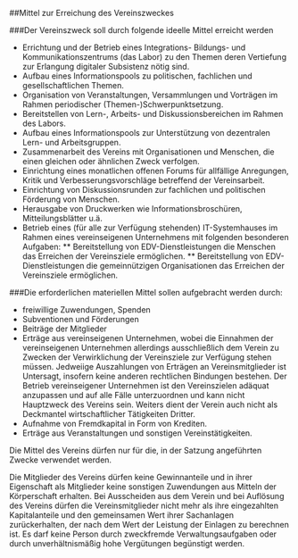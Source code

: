 ##Mittel zur Erreichung des Vereinszweckes

###Der Vereinszweck soll durch folgende ideelle Mittel erreicht werden

* Errichtung und der Betrieb eines Integrations- Bildungs- und Kommunikationszentrums (das Labor) zu den Themen deren Vertiefung zur Erlangung digitaler Subsistenz nötig sind.
* Aufbau eines Informationspools zu politischen, fachlichen und gesellschaftlichen Themen.
* Organisation von Veranstaltungen, Versammlungen und Vorträgen im Rahmen periodischer (Themen-)Schwerpunktsetzung.
* Bereitstellen von Lern-, Arbeits- und Diskussionsbereichen im Rahmen des Labors.
* Aufbau eines Informationspools zur Unterstützung von dezentralen Lern- und Arbeitsgruppen.
* Zusammenarbeit des Vereins mit Organisationen und Menschen, die einen gleichen oder ähnlichen Zweck verfolgen.
* Einrichtung eines monatlichen offenen Forums für allfällige Anregungen, Kritik und Verbesserungsvorschläge betreffend der Vereinsarbeit.
* Einrichtung von Diskussionsrunden zur fachlichen und politischen Förderung von Menschen.
* Herausgabe von Druckwerken wie Informationsbroschüren, Mitteilungsblätter u.ä.
* Betrieb eines (für alle zur Verfügung stehenden) IT-Systemhauses im Rahmen eines vereinseigenen Unternehmens mit folgenden besonderen Aufgaben:
** Bereitstellung von EDV-Dienstleistungen die Menschen das Erreichen der Vereinsziele ermöglichen.
** Bereitstellung von EDV-Dienstleistungen die gemeinnützigen Organisationen das Erreichen der Vereinsziele ermöglichen.

###Die erforderlichen materiellen Mittel sollen aufgebracht werden durch:

* freiwillige Zuwendungen, Spenden
* Subventionen und Förderungen
* Beiträge der Mitglieder
* Erträge aus vereinseigenen Unternehmen, wobei die Einnahmen der vereinseigenen Unternehmen allerdings ausschließlich dem Verein zu Zwecken der Verwirklichung der Vereinsziele zur Verfügung stehen müssen. Jedweiige Auszahlungen von Erträgen an Vereinsmitglieder ist Untersagt, insofern keine anderen rechtlichen Bindungen bestehen. Der Betrieb vereinseigener Unternehmen ist den Vereinszielen adäquat anzupassen und auf alle Fälle unterzuordnen und kann nicht Hauptzweck des Vereins sein. Weiters dient der Verein auch nicht als Deckmantel wirtschaftlicher Tätigkeiten Dritter.
* Aufnahme von Fremdkapital in Form von Krediten.
* Erträge aus Veranstaltungen und sonstigen Vereinstätigkeiten.

Die Mittel des Vereins dürfen nur für die, in der Satzung angeführten Zwecke verwendet werden.

Die Mitglieder des Vereins dürfen keine Gewinnanteile und in ihrer Eigenschaft als Mitglieder keine sonstigen Zuwendungen aus Mitteln der Körperschaft erhalten. Bei Ausscheiden aus dem Verein und bei Auflösung des Vereins dürfen die Vereinsmitglieder nicht mehr als ihre eingezahlten Kapitalanteile und den gemeinsamen Wert ihrer Sachanlagen zurückerhalten, der nach dem Wert der Leistung der Einlagen zu berechnen ist. Es darf keine Person durch zweckfremde Verwaltungsaufgaben oder durch unverhältnismäßig hohe Vergütungen begünstigt werden.
